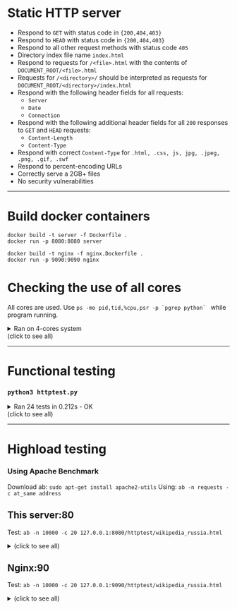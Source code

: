 # Static HTTP server

* Respond to `GET` with status code in `{200,404,403}`
* Respond to `HEAD` with status code in `{200,404,403}`
* Respond to all other request methods with status code `405`
* Directory index file name `index.html`
* Respond to requests for `/<file>.html` with the contents of `DOCUMENT_ROOT/<file>.html`
* Requests for `/<directory>/` should be interpreted as requests for `DOCUMENT_ROOT/<directory>/index.html`
* Respond with the following header fields for all requests:
  * `Server`
  * `Date`
  * `Connection`
* Respond with the following additional header fields for all `200` responses to `GET` and `HEAD` requests:
  * `Content-Length`
  * `Content-Type`
* Respond with correct `Content-Type` for `.html, .css, js, jpg, .jpeg, .png, .gif, .swf`
* Respond to percent-encoding URLs
* Correctly serve a 2GB+ files
* No security vulnerabilities

---------------------------
# Build docker containers

```
docker build -t server -f Dockerfile .
docker run -p 8080:8080 server
```

```
docker build -t nginx -f nginx.Dockerfile .
docker run -p 9090:9090 nginx
```

# Checking the use of all cores
All cores are used. Use ```ps -mo pid,tid,%cpu,psr -p `pgrep python` ``` while program running.
<details><summary>Ran on 4-cores system<br>
(click to see all)</summary>
  <code>
  PID   TID %CPU PSR<br>
 8629     -  0.0   -<br>
    -  8629  0.0   1<br>
 8651     -  0.0   -<br>
    -  8651  0.0   2<br>
    -  8653  0.0   3<br>
 8652     -  0.0   -<br>
    -  8652  0.0   3<br>
    -  8655  0.0   0<br>
 8654     -  0.0   -<br>
    -  8654  0.0   2<br>
    -  8657  0.0   2<br>
 8656     -  0.0   -<br>
    -  8656  0.0   3<br>
    -  8658  0.0   1<br>
  </code>
</details>

--------------------------
# Functional testing
### `python3 httptest.py`
<details><summary>Ran 24 tests in 0.212s - OK<br>
(click to see all)</summary>
  <code>

    test_directory_index (__main__.HttpServer)
    directory index file exists ... ok
    test_document_root_escaping (__main__.HttpServer)
    document root escaping forbidden ... ok
    test_empty_request (__main__.HttpServer)
    Send empty line ... ok
    test_file_in_nested_folders (__main__.HttpServer)
    file located in nested folders ... ok
    test_file_not_found (__main__.HttpServer)
    absent file returns 404 ... ok
    test_file_type_css (__main__.HttpServer)
    Content-Type for .css ... ok
    test_file_type_gif (__main__.HttpServer)
    Content-Type for .gif ... ok
    test_file_type_html (__main__.HttpServer)
    Content-Type for .html ... ok
    test_file_type_jpeg (__main__.HttpServer)
    Content-Type for .jpeg ... ok
    test_file_type_jpg (__main__.HttpServer)
    Content-Type for .jpg ... ok
    test_file_type_js (__main__.HttpServer)
    Content-Type for .js ... ok
    test_file_type_png (__main__.HttpServer)
    Content-Type for .png ... ok
    test_file_type_swf (__main__.HttpServer)
    Content-Type for .swf ... ok
    test_file_urlencoded (__main__.HttpServer)
    urlencoded filename ... ok
    test_file_with_dot_in_name (__main__.HttpServer)
    file with two dots in name ... ok
    test_file_with_query_string (__main__.HttpServer)
    query string with get params ... ok
    test_file_with_slash_after_filename (__main__.HttpServer)
    slash after filename ... ok
    test_file_with_spaces (__main__.HttpServer)
    filename with spaces ... ok
    test_head_method (__main__.HttpServer)
    head method support ... ok
    test_index_not_found (__main__.HttpServer)
    directory index file absent ... ok
    test_large_file (__main__.HttpServer)
    large file downloaded correctly ... ok
    test_post_method (__main__.HttpServer)
    post method forbidden ... ok
    test_request_without_two_newlines (__main__.HttpServer)
    Send GET without to newlines ... ok
    test_server_header (__main__.HttpServer)
    Server header exists ... ok

    ----------------------------------------------------------------------
    Ran 24 tests in 0.212s

    OK
  </code>
</details>

----------------------
# Highload testing
### Using Apache Benchmark
Download ab: `sudo apt-get install apache2-utils`
Using: `ab -n requests -c at_same address`

## This server:80
Test:
`ab -n 10000 -c 20 127.0.0.1:8080/httptest/wikipedia_russia.html`

<details><summary>
(click to see all)</summary>
<code>

    This is ApacheBench, Version 2.3 <$Revision: 1807734 $>
    Copyright 1996 Adam Twiss, Zeus Technology Ltd, http://www.zeustech.net/
    Licensed to The Apache Software Foundation, http://www.apache.org/

    Benchmarking 127.0.0.1 (be patient)
    Completed 1000 requests
    Completed 2000 requests
    Completed 3000 requests
    Completed 4000 requests
    Completed 5000 requests
    Completed 6000 requests
    Completed 7000 requests
    Completed 8000 requests
    Completed 9000 requests
    Completed 10000 requests
    Finished 10000 requests


    Server Software:        maksimova
    Server Hostname:        127.0.0.1
    Server Port:            8080

    Document Path:          /httptest/wikipedia_russia.html
    Document Length:        954828 bytes

    Concurrency Level:      20
    Time taken for tests:   11.012 seconds
    Complete requests:      10000
    Failed requests:        0
    Total transferred:      9550140000 bytes
    HTML transferred:       9548280000 bytes
    Requests per second:    908.09 [#/sec] (mean)
    Time per request:       22.024 [ms] (mean)
    Time per request:       1.101 [ms] (mean, across all concurrent requests)
    Transfer rate:          846917.17 [Kbytes/sec] received

    Connection Times (ms)
                  min  mean[+/-sd] median   max
    Connect:        0    0   0.4      0      13
    Processing:     3   22   6.1     21      65
    Waiting:        0   17   5.0     18      48
    Total:          4   22   6.1     21      70

    Percentage of the requests served within a certain time (ms)
      50%     21
      66%     23
      75%     24
      80%     25
      90%     29
      95%     33
      98%     39
      99%     44
    100%     70 (longest request)
</code>
</details>

## Nginx:90

Test:
`ab -n 10000 -c 20 127.0.0.1:9090/httptest/wikipedia_russia.html`

<details><summary>
(click to see all)</summary>
<code>

    This is ApacheBench, Version 2.3 <$Revision: 1807734 $>
    Copyright 1996 Adam Twiss, Zeus Technology Ltd, http://www.zeustech.net/
    Licensed to The Apache Software Foundation, http://www.apache.org/

    Benchmarking 127.0.0.1 (be patient)
    Completed 1000 requests
    Completed 2000 requests
    Completed 3000 requests
    Completed 4000 requests
    Completed 5000 requests
    Completed 6000 requests
    Completed 7000 requests
    Completed 8000 requests
    Completed 9000 requests
    Completed 10000 requests
    Finished 10000 requests


    Server Software:        nginx/1.23.3
    Server Hostname:        127.0.0.1
    Server Port:            9090

    Document Path:          /httptest/wikipedia_russia.html
    Document Length:        954824 bytes

    Concurrency Level:      20
    Time taken for tests:   8.274 seconds
    Complete requests:      10000
    Failed requests:        0
    Total transferred:      9550620000 bytes
    HTML transferred:       9548240000 bytes
    Requests per second:    1208.61 [#/sec] (mean)
    Time per request:       16.548 [ms] (mean)
    Time per request:       0.827 [ms] (mean, across all concurrent requests)
    Transfer rate:          1127242.49 [Kbytes/sec] received

    Connection Times (ms)
                  min  mean[+/-sd] median   max
    Connect:        0    1   1.3      0      19
    Processing:     1   16   7.4     15      89
    Waiting:        0    5   4.2      5      45
    Total:          2   16   7.7     16      89

    Percentage of the requests served within a certain time (ms)
      50%     16
      66%     18
      75%     20
      80%     22
      90%     26
      95%     30
      98%     37
      99%     43
    100%     89 (longest request)

</code>
</details>
